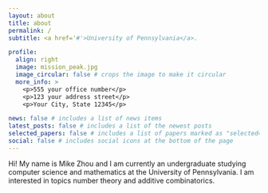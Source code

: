 ```yaml
---
layout: about
title: about
permalink: /
subtitle: <a href='#'>University of Pennsylvania</a>.

profile:
  align: right
  image: mission_peak.jpg
  image_circular: false # crops the image to make it circular
  more_info: >
    <p>555 your office number</p>
    <p>123 your address street</p>
    <p>Your City, State 12345</p>

news: false # includes a list of news items
latest_posts: false # includes a list of the newest posts
selected_papers: false # includes a list of papers marked as "selected={true}"
social: false # includes social icons at the bottom of the page
---
```


Hi! My name is Mike Zhou and I am currently an undergraduate studying computer science and mathematics at the University of Pennsylvania. I am interested in topics number theory and additive combinatorics.
